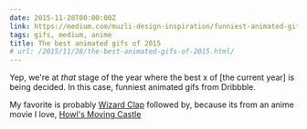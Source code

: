 ```yaml
---
date: 2015-11-28T00:00:00Z
link: https://medium.com/muzli-design-inspiration/funniest-animated-gifs-from-2015-39a81ea278f1#.67utsnhc4
tags: gifs, medium, anime
title: The best animated gifs of 2015
# url: /2015/11/28/the-best-animated-gifs-of-2015.html/
---
```


Yep, we're at *that* stage of the year where the best x of [the current year] is being decided. In this case, funniest animated gifs from Dribbble.

My favorite is probably [Wizard Clap](https://dribbble.com/shots/2332606-Wizard-Clap) followed by, because its from an anime movie I love, [Howl's Moving Castle](https://dribbble.com/shots/2129721-Howl-s-Moving-Castle-ANIMATED)






